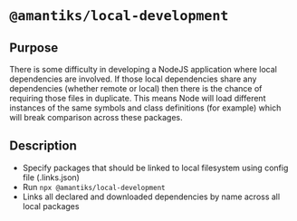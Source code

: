 # `@amantiks/local-development`

## Purpose

There is some difficulty in developing a NodeJS application where local dependencies are involved. If those local dependencies share any dependencies (whether remote or local) then there is the chance of requiring those files in duplicate. This means Node will load different instances of the same symbols and class definitions (for example) which will break comparison across these packages.

## Description

- Specify packages that should be linked to local filesystem using config file (.links.json)
- Run `npx @amantiks/local-development`
- Links all declared and downloaded dependencies by name across all local packages
